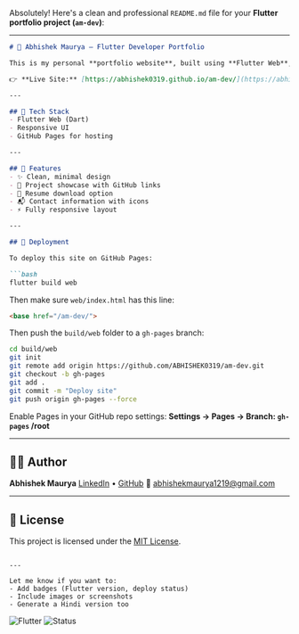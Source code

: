 Absolutely! Here's a clean and professional `README.md` file for your **Flutter portfolio project (`am-dev`)**:

---

````markdown
# 💼 Abhishek Maurya – Flutter Developer Portfolio

This is my personal **portfolio website**, built using **Flutter Web**, to showcase my projects, skills, and professional journey as a mobile app developer.

👉 **Live Site:** [https://abhishek0319.github.io/am-dev/](https://abhishek0319.github.io/am-dev/)

---

## 🔧 Tech Stack
- Flutter Web (Dart)
- Responsive UI
- GitHub Pages for hosting

---

## 📂 Features
- ✨ Clean, minimal design
- 📱 Project showcase with GitHub links
- 📄 Resume download option
- 📬 Contact information with icons
- ⚡ Fully responsive layout

---

## 🚀 Deployment

To deploy this site on GitHub Pages:

```bash
flutter build web
````

Then make sure `web/index.html` has this line:

```html
<base href="/am-dev/">
```

Then push the `build/web` folder to a `gh-pages` branch:

```bash
cd build/web
git init
git remote add origin https://github.com/ABHISHEK0319/am-dev.git
git checkout -b gh-pages
git add .
git commit -m "Deploy site"
git push origin gh-pages --force
```

Enable Pages in your GitHub repo settings:
**Settings → Pages → Branch: `gh-pages` /root**

---

## 🧑‍💻 Author

**Abhishek Maurya**
[LinkedIn](https://www.linkedin.com/in/abhishek-maurya-a3452b230) • [GitHub](https://github.com/ABHISHEK0319)
📧 [abhishekmaurya1219@gmail.com](mailto:abhishekmaurya1219@gmail.com)

---

## 📃 License

This project is licensed under the [MIT License](LICENSE).

```

---

Let me know if you want to:
- Add badges (Flutter version, deploy status)
- Include images or screenshots
- Generate a Hindi version too
```


![Flutter](https://img.shields.io/badge/Made%20with-Flutter-blue)
![Status](https://img.shields.io/badge/status-Live-brightgreen)
